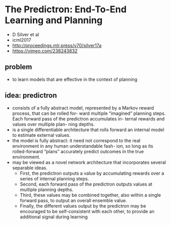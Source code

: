 # The Predictron: End-To-End Learning and Planning
* D Silver et al
* icml2017
* http://proceedings.mlr.press/v70/silver17a
* https://vimeo.com/238243832

## problem
* to learn models that are effective in the context of planning

## idea: predictron
* consists of a fully abstract model, represented by
a Markov reward process, that can be rolled for-
ward multiple “imagined” planning steps. Each
forward pass of the predictron accumulates in-
ternal rewards and values over multiple plan-
ning depths.
* is a single differentiable architecture that
rolls forward an internal model to estimate external values.
* the model is fully abstract: it need not correspond
to the real environment in any human understandable fash-
ion, so long as its rolled-forward “plans” accurately predict
outcomes in the true environment.
* may be viewed as a novel network architecture that incorporates several separable ideas.
  * First, the
predictron outputs a value by accumulating rewards over
a series of internal planning steps.
  * Second, each forward
pass of the predictron outputs values at multiple planning
depths.
  * Third, these values may be combined together, also
within a single forward pass, to output an overall ensemble
value.
  * Finally, the different values output by the predictron
may be encouraged to be self-consistent with each other,
to provide an additional signal during learning
